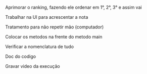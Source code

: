 Aprimorar o ranking, fazendo ele ordenar em 1°, 2°, 3° e assim vai

Trabalhar na UI para acrescentar a nota

Tratamento para não repetir mão (computador)

Colocar os metodos na frente do metodo main

Verificar a nomenclatura de tudo

Doc do codigo

Gravar video da execução
